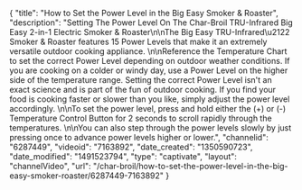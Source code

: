 {
    "title": "How to Set the Power Level in the Big Easy Smoker & Roaster",
    "description": "Setting The Power Level On The Char-Broil TRU-Infrared Big Easy 2-in-1 Electric Smoker & Roaster\n\nThe Big Easy TRU-Infrared\u2122 Smoker & Roaster features 15 Power Levels that make it an extremely versatile outdoor cooking appliance. \n\nReference the Temperature Chart to set the correct Power Level depending on outdoor weather conditions. If you are cooking on a colder or windy day, use a Power Level on the higher side of the temperature range. Setting the correct Power Level isn't an exact science and is part of the fun of outdoor cooking.  If you find your food is cooking faster or slower than you like, simply adjust the power level accordingly. \n\nTo set the power level, press and hold either the (+) or (-) Temperature Control Button for 2 seconds to scroll rapidly through the temperatures. \n\nYou can also step through the power levels slowly by just pressing once to advance power levels higher or lower.",
    "channelid": "6287449",
    "videoid": "7163892",
    "date_created": "1350590723",
    "date_modified": "1491523794",
    "type": "captivate",
    "layout": "channelVideo",
    "url": "\/char-broil\/how-to-set-the-power-level-in-the-big-easy-smoker-roaster\/6287449-7163892"
}